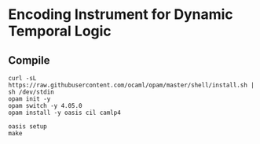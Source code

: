 # Encoding Instrument for Dynamic Temporal Logic

## Compile

```
curl -sL https://raw.githubusercontent.com/ocaml/opam/master/shell/install.sh | sh /dev/stdin
opam init -y
opam switch -y 4.05.0
opam install -y oasis cil camlp4

oasis setup
make
```
